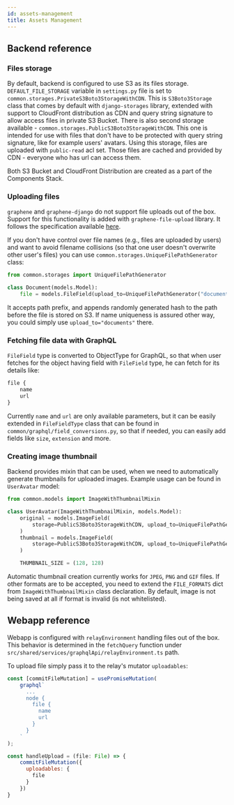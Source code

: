 ```yaml
---
id: assets-management
title: Assets Management
---
```


## Backend reference

### Files storage

By default, backend is configured to use S3 as its files storage. `DEFAULT_FILE_STORAGE` variable in `settings.py` file is set to `common.storages.PrivateS3Boto3StorageWithCDN`. This is `S3Boto3Storage` class that comes by default with `django-storages` library, extended with support to CloudFront distribution as CDN and query string signature to allow access files in private S3 Bucket.
There is also second storage available - `common.storages.PublicS3Boto3StorageWithCDN`. This one is intended for use with files that don't have to be protected with query string signature, like for example users' avatars. Using this storage, files are uploaded with `public-read` acl set. Those files are cached and provided by CDN - everyone who has url can access them.

Both S3 Bucket and CloudFront Distribution are created as a part of the Components Stack. 

### Uploading files

`graphene` and `graphene-django` do not support file uploads out of the box. Support for this functionality is added with `graphene-file-upload` library.
It follows the specification available [here](https://github.com/jaydenseric/graphql-multipart-request-spec).

If you don't have control over file names (e.g., files are uploaded by users) and want to avoid filename collisions (so that one user doesn't overwrite other user's files) you can use `common.storages.UniqueFilePathGenerator` class:

```python
from common.storages import UniqueFilePathGenerator

class Document(models.Model):
    file = models.FileField(upload_to=UniqueFilePathGenerator("documents"))
```

It accepts path prefix, and appends randomly generated hash to the path before the file is stored on S3. If name uniqueness is assured other way, you could simply use `upload_to="documents"` there.

### Fetching file data with GraphQL

`FileField` type is converted to ObjectType for GraphQL, so that when user fetches for the object having field with `FileField` type, he can fetch for its details like: 

```graphql
file {
    name
    url
}
```

Currently `name` and `url` are only available parameters, but it can be easily extended in `FileFieldType` class that can be found in `common/graphql/field_conversions.py`, so that if needed, you can easily add fields like `size`, `extension` and more.

### Creating image thumbnail

Backend provides mixin that can be used, when we need to automatically generate thumbnails for uploaded images. Example usage can be found in `UserAvatar` model: 
```python
from common.models import ImageWithThumbnailMixin

class UserAvatar(ImageWithThumbnailMixin, models.Model):
    original = models.ImageField(
        storage=PublicS3Boto3StorageWithCDN, upload_to=UniqueFilePathGenerator("avatars"), null=True
    )
    thumbnail = models.ImageField(
        storage=PublicS3Boto3StorageWithCDN, upload_to=UniqueFilePathGenerator("avatars/thumbnails"), null=True
    )

    THUMBNAIL_SIZE = (128, 128)
```

Automatic thumbnail creation currently works for `JPEG`, `PNG` and `GIF` files. If other formats are to be accepted, you need to extend the `FILE_FORMATS` dict from `ImageWithThumbnailMixin` class declaration. By default, image is not being saved at all if format is invalid (is not whitelisted). 

## Webapp reference

Webapp is configured with `relayEnvironment` handling files out of the box. This behavior is determined in the `fetchQuery` function under  `src/shared/services/graphqlApi/relayEnvironment.ts` path. 

To upload file simply pass it to the relay's mutator `uploadables`:

```javascript
const [commitFileMutation] = usePromiseMutation(
    graphql`
      ...
      node {
        file {
          name
          url
        }
      }
    `
);

const handleUpload = (file: File) => {
    commitFileMutation({
      uploadables: {
        file
      }
    })
}
```